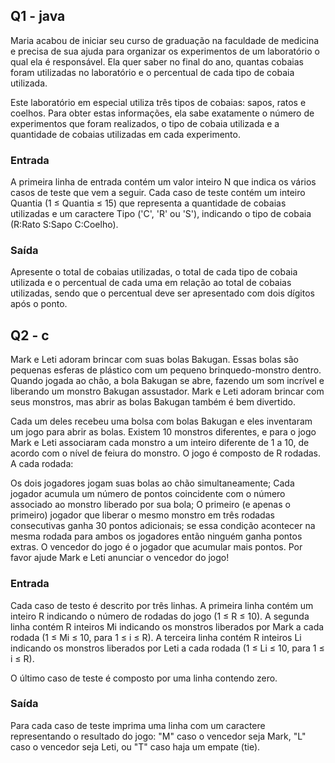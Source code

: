## Q1 - java
Maria acabou de iniciar seu curso de graduação na faculdade de
medicina e precisa de sua ajuda para organizar os experimentos de um laboratório
o qual ela é responsável. Ela quer saber no final do ano, quantas cobaias foram
utilizadas no laboratório e o percentual de cada tipo de cobaia utilizada.

Este laboratório em especial utiliza três tipos de cobaias: sapos, ratos e
coelhos. Para obter estas informações, ela sabe exatamente o número de
experimentos que foram realizados, o tipo de cobaia utilizada e a quantidade de
cobaias utilizadas em cada experimento.


### Entrada
A primeira linha de entrada contém um valor inteiro N que indica os
vários casos de teste que vem a seguir. Cada caso de teste contém um inteiro
Quantia (1 ≤ Quantia ≤ 15) que representa a quantidade de cobaias utilizadas e
um caractere Tipo ('C', 'R' ou 'S'), indicando o tipo de cobaia (R:Rato S:Sapo
C:Coelho).


### Saída
Apresente o total de cobaias utilizadas, o total de cada tipo de cobaia
utilizada e o percentual de cada uma em relação ao total de cobaias utilizadas,
sendo que o percentual deve ser apresentado com dois dígitos após o ponto.

## Q2 - c
Mark e Leti adoram brincar com suas bolas Bakugan. Essas bolas são
pequenas esferas de plástico com um pequeno brinquedo-monstro dentro. Quando
jogada ao chão, a bola Bakugan se abre, fazendo um som incrível e liberando um
monstro Bakugan assustador. Mark e Leti adoram brincar com seus monstros, mas
abrir as bolas Bakugan também é bem divertido.


Cada um deles recebeu uma bolsa com bolas Bakugan e eles inventaram um jogo para
abrir as bolas. Existem 10 monstros diferentes, e para o jogo Mark e Leti
associaram cada monstro a um inteiro diferente de 1 a 10, de acordo com o nível
de feiura do monstro. O jogo é composto de R rodadas. A cada rodada:

Os dois jogadores jogam suas bolas ao chão simultaneamente; Cada jogador acumula
um número de pontos coincidente com o número associado ao monstro liberado por
sua bola; O primeiro (e apenas o primeiro) jogador que liberar o mesmo monstro
em três rodadas consecutivas ganha 30 pontos adicionais; se essa condição
acontecer na mesma rodada para ambos os jogadores então ninguém ganha pontos
extras. O vencedor do jogo é o jogador que acumular mais pontos. Por favor ajude
Mark e Leti anunciar o vencedor do jogo!


### Entrada
Cada caso de testo é descrito por três linhas. A primeira linha contém
um inteiro R indicando o número de rodadas do jogo (1 ≤ R ≤ 10). A segunda linha
contém R inteiros Mi indicando os monstros liberados por Mark a cada rodada (1 ≤
Mi ≤ 10, para 1 ≤ i ≤ R). A terceira linha contém R inteiros Li indicando os
monstros liberados por Leti a cada rodada (1 ≤ Li ≤ 10, para 1 ≤ i ≤ R).

O último caso de teste é composto por uma linha contendo zero.

### Saída
Para cada caso de teste imprima uma linha com um caractere representando o
resultado do jogo: "M" caso o vencedor seja Mark, "L" caso o vencedor seja Leti,
ou "T" caso haja um empate (tie).

